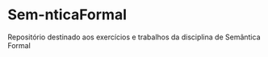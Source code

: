 # Sem-nticaFormal
Repositório destinado aos exercícios e trabalhos da disciplina de Semântica Formal
